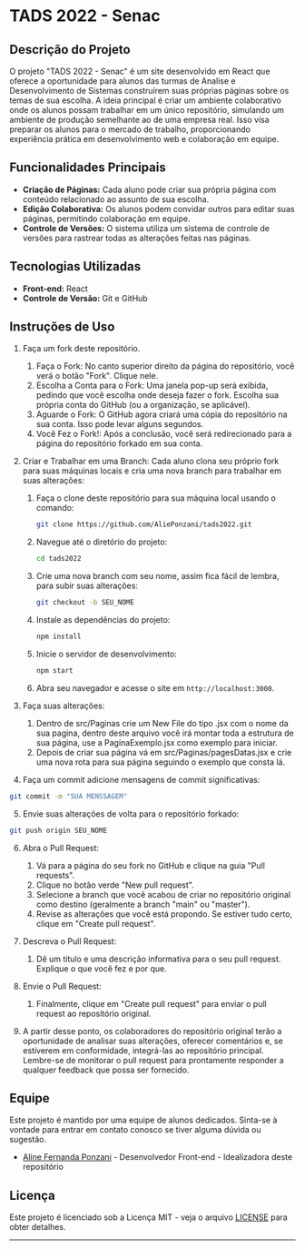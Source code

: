 # TADS 2022 - Senac

## Descrição do Projeto
O projeto "TADS 2022 - Senac" é um site desenvolvido em React que oferece a oportunidade para alunos das turmas de Analise e Desenvolvimento de Sistemas construírem suas próprias páginas sobre os temas de sua escolha. A ideia principal é criar um ambiente colaborativo onde os alunos possam trabalhar em um único repositório, simulando um ambiente de produção semelhante ao de uma empresa real. Isso visa preparar os alunos para o mercado de trabalho, proporcionando experiência prática em desenvolvimento web e colaboração em equipe.

## Funcionalidades Principais
- **Criação de Páginas:** Cada aluno pode criar sua própria página com conteúdo relacionado ao assunto de sua escolha.
- **Edição Colaborativa:** Os alunos podem convidar outros para editar suas páginas, permitindo colaboração em equipe.
- **Controle de Versões:** O sistema utiliza um sistema de controle de versões para rastrear todas as alterações feitas nas páginas.

## Tecnologias Utilizadas
- **Front-end:** React
- **Controle de Versão:** Git e GitHub

## Instruções de Uso
1. Faça um fork deste repositório. 
   1. Faça o Fork: No canto superior direito da página do repositório, você verá o botão "Fork". Clique nele.
   2. Escolha a Conta para o Fork: Uma janela pop-up será exibida, pedindo que você escolha onde deseja fazer o fork. Escolha sua própria conta do GitHub (ou a organização, se aplicável).
   3. Aguarde o Fork: O GitHub agora criará uma cópia do repositório na sua conta. Isso pode levar alguns segundos.
   4. Você Fez o Fork!: Após a conclusão, você será redirecionado para a página do repositório forkado em sua conta.
      
3. Criar e Trabalhar em uma Branch: Cada aluno clona seu próprio fork para suas máquinas locais e cria uma nova branch para trabalhar em suas alterações:
   1. Faça o clone deste repositório para sua máquina local usando o comando:
      ```bash
      git clone https://github.com/AliePonzani/tads2022.git
      ```
   3. Navegue até o diretório do projeto:
      ```bash
      cd tads2022
      ```
   5. Crie uma nova branch com seu nome, assim fica fácil de lembra, para subir suas alterações:
      ```bash
      git checkout -b SEU_NOME
      ```
   7. Instale as dependências do projeto:
      ```bash
      npm install
      ```
   8. Inicie o servidor de desenvolvimento:
      ```bash
      npm start
      ```
   9. Abra seu navegador e acesse o site em `http://localhost:3000`.

3. Faça suas alterações:
   
   1. Dentro de src/Paginas crie um New File do tipo .jsx com o nome da sua pagina, dentro deste arquivo você irá montar toda a estrutura de sua página, use a PaginaExemplo.jsx como exemplo para iniciar.
   2. Depois de criar sua página vá em src/Paginas/pagesDatas.jsx e crie uma nova rota para sua página seguindo o exemplo que consta lá.
      
4. Faça um commit adicione mensagens de commit significativas:

```bash
git commit -m "SUA MENSSAGEM"
```

5. Envie suas alterações de volta para o repositório forkado:

```bash
git push origin SEU_NOME
```

6. Abra o Pull Request:
   1. Vá para a página do seu fork no GitHub e clique na guia "Pull requests".
   2. Clique no botão verde "New pull request".
   3. Selecione a branch que você acabou de criar no repositório original como destino (geralmente a branch "main" ou "master").
   4. Revise as alterações que você está propondo. Se estiver tudo certo, clique em "Create pull request".
  
7. Descreva o Pull Request:
   1. Dê um título e uma descrição informativa para o seu pull request. Explique o que você fez e por que.
  
8. Envie o Pull Request:
   1. Finalmente, clique em "Create pull request" para enviar o pull request ao repositório original.
  
9. A partir desse ponto, os colaboradores do repositório original terão a oportunidade de analisar suas alterações, oferecer comentários e, se estiverem em conformidade, integrá-las ao repositório principal. Lembre-se de monitorar o pull request para prontamente responder a qualquer feedback que possa ser fornecido.


## Equipe
Este projeto é mantido por uma equipe de alunos dedicados. Sinta-se à vontade para entrar em contato conosco se tiver alguma dúvida ou sugestão.

- [Aline Fernanda Ponzani](https://github.com/AliePonzani) - Desenvolvedor Front-end - Idealizadora deste repositório

## Licença
Este projeto é licenciado sob a Licença MIT - veja o arquivo [LICENSE](LICENSE) para obter detalhes.

---
